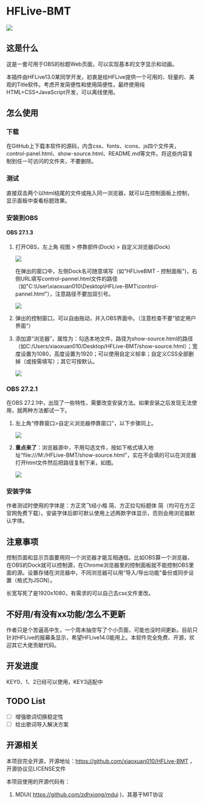# HFLive-BMT

![](https://i.bmp.ovh/imgs/2022/02/3984a1bfd6d18100.png)

## 这是什么

这是一套可用于OBS的标题Web页面，可以实现基本的文字显示和动画。

本插件由HFLive13.0某同学开发，初衷是给HFLive提供一个可用的、轻量的、美观的Title软件。考虑开发简便性和使用简便性，最终使用纯HTML+CSS+JavaScript开发，可以离线使用。

## 怎么使用

### 下载

在GitHub上下载本软件的源码，内含css、fonts、icons、js四个文件夹，control-panel.html、show-source.html、README.md等文件。将这些内容复制到任一可访问的文件夹，不要删除。

### 测试

直接双击两个以html结尾的文件或拖入同一浏览器，就可以在控制面板上控制，显示面板中查看标题效果。

### 安装到OBS

#### OBS 27.1.3

1. 打开OBS，左上角 视图 > 停靠部件(Dock) > 自定义浏览器(Dock)

   ![](https://i.bmp.ovh/imgs/2022/02/103d74983a6fb695.png)

   在弹出的窗口中，左侧Dock名可随意填写（如“HFLiveBMT - 控制面板")，右侧URL填写control-pannel.html文件的路径（如"C:\User\xiaoxuan010\Desktop\HFLive-BMT\control-pannel.html"），注意路径不要加双引号。

   ![](https://i.bmp.ovh/imgs/2022/02/b63175d47d7f718c.png)

2. 弹出的控制窗口，可以自由拖动，并入OBS界面中。（注意检查不要“锁定用户界面“）
3. 添加源“浏览器”，属性为：勾选本地文件，路径为show-source.html的路径（如C:/Users/xiaoxuan010/Desktop/HFLive-BMT/show-source.html）；宽度设置为1080，高度设置为1920；可以使用自定义帧率；自定义CSS全部删掉（或按需填写）；其它可按默认。

   ![](https://i.bmp.ovh/imgs/2022/02/c59fc1fdc110f583.png)

### OBS 27.2.1

在OBS 27.2.1中，出现了一些特性，需要改变安装方法。如果安装之后发现无法使用，就两种方法都试一下。

1. 左上角“停靠窗口>自定义浏览器停靠窗口"，以下步骤同上。

   ![](https://i.bmp.ovh/imgs/2022/02/ffa4889b56f7bf6f.png)

2. **重点来了**：浏览器源中，不用勾选文件，按如下格式填入地址“file:///M:/HFLive-BMT/show-source.html"，实在不会填的可以在浏览器打开html文件然后把路径复制下来，如图。

   ![](https://i.bmp.ovh/imgs/2022/02/530b6bb2ebdb5c88.png)



### 安装字体

作者测试时使用的字体是：方正灵飞经小楷 简、方正拉勾标题体 简（均可在方正官网免费下载）。安装字体后即可默认使用上述两款字体显示，否则会用浏览器默认字体。

## 注意事项

控制页面和显示页面要用同一个浏览器才能互相通信。比如OBS算一个浏览器，在OBS的Dock就可以控制源，在Chrome浏览器里的控制面板就不能控制OBS里面的源。设置存储在浏览器中，不同浏览器可以用“导入/导出功能"备份或同步设置（格式为JSON）。

长宽写死了是1920x1080，有需求的可以自己去css文件里改。



## 不好用/有没有xx功能/怎么不更新

作者只是个苦逼高中生，一个周末抽空写了个小页面，可能也没时间更新。目前只针对HFLive的报幕条显示，希望HFLive14.0能用上。本软件完全免费、开源，欢迎其它大佬贡献代码。

## 开发进度

KEY0、1、2已经可以使用，KEY3适配中

## TODO List

- [ ] 增强歌词切换稳定性
- [ ] 给出歌词导入解决方案

## 开源相关

本项目完全开源，开源地址：https://github.com/xiaoxuan010/HFLive-BMT ，开源协议见LICENSE文件

本项目使用的开源代码有：

1. MDUI( https://github.com/zdhxiong/mdui )，其基于MIT协议
